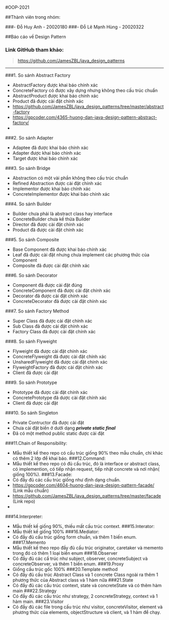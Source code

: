 #OOP-2021

##Thành viên trong nhóm:

###- Đỗ Huy Anh - 20020180
###- Đỗ Lê Mạnh Hùng - 20020322

##Báo cáo về Design Pattern
### Link GitHub tham khảo:
> https://github.com/JamesZBL/java_design_patterns

__ __

###1. So sánh Abstract Factory
* AbstractFactory được khai báo chính xác
* ConcreteFactory có được xây dựng nhưng không theo cấu trúc chuẩn
* AbstractProduct được khai báo chính xác
* Product đã được cài đặt chính xác
* https://github.com/JamesZBL/java_design_patterns/tree/master/abstract-factory
* https://gpcoder.com/4365-huong-dan-java-design-pattern-abstract-factory/
* 

###2. So sánh Adapter
* Adaptee đã được khai báo chính xác
* Adapter được khai báo chính xác
* Target được khai báo chính xác

###3. So sánh Bridge
* Abstraction có một vài phần không theo cấu trúc chuẩn
* Refined Abstraction được cài đặt chính xác
* Implementor được khai báo chính xác
* ConcreteImplementor được khai báo chính xác

###4. So sánh Builder
* Builder chưa phải là abstract class hay ìnterface
* ConcreteBuilder chưa kế thừa Builder
* Director đã được cài đặt chính xác
* Product  đã được cài đặt chính xác

###5. So sánh Composite
* Base Component đã được khai báo chính xác
* Leaf đã được cài đặt nhưng chưa implement các phương thức của Component
* Composite đã được cài đặt chính xác

###6. So sánh Decorator
* Component đã được cài đặt đúng
* ConcreteComponent đã được cài đặt chính xác
* Decorator đã được cài đặt chính xác
* ConcreteDecorator đã được cài đặt chính xác

###7. So sánh Factory Method
* Super Class đã được cài đặt chính xác
* Sub Class đã được cài đặt chính xác
* Factory Class đã được cài đặt chính xác

###8. So sánh Flyweight
* Flyweight đã được cài đặt chính xác
* ConcreteFlyweight đã được cài đặt chính xác
* UnsharedFlyweight đã được cài đặt chính xác
* FlyweightFactory đã được cài đặt chính xác
* Client đã được cài đặt

###9. So sánh Prototype
* Prototype đã được cài đặt chính xác
* ConcretePrototype đã dược cài đặt chính xác
* Client đã được cài đặt

###10. So sánh Singleton
* Private Contructor đã được cài đặt
* Chưa cài đặt biến ở dưới dạng ***private static final***
* Đã có một method public static được cài đặt

###11.Chain of Responsibility:
* Mẫu thiết kế theo repo có cấu trúc giống 90% theo mẫu chuẩn, chỉ khác có thêm 2 lớp để khai báo.
###12.Command:
* Mẫu thiết kế theo repo có đủ cấu trúc, đó là interface or abstract class, có implemention, có tiếp nhận request, tiếp nhật concrete và nơi nhận( giống 100%).
###13.Facade:
* Có đầy đủ các cấu trúc giống như định dạng chuẩn.
* https://gpcoder.com/4604-huong-dan-java-design-pattern-facade/ (Link mẫu chuẩn)
* https://github.com/JamesZBL/java_design_patterns/tree/master/facade (Link repo) 
* 
###14.Interpreter:
* Mẫu thiết kế giống 90%, thiếu mất cấu trúc context.
###15.Interator:
* Mẫu thiết kế giống 100%
###16.Mediator:
* Có đầy đủ cấu trúc giống form chuẩn, và thêm 1 biến enum.
###17.Memento
* Mẫu thiết kế theo repo đầy đủ cấu trúc originator, caretaker và memento trong đó có thêm 1 loại biến enum
###18.Observer
* Có đầy đủ các cấ trúc như subject, observer, concreteSubject và concreteObserver, và thêm 1 biến enum.
###19.Proxy
* Giống cấu trúc gốc 100%
###20.Template method
* Có đầy đủ cấu trúc Abstract Class và 1 concrete  Class ngoài ra thêm 1 phương thức của Abstract class và 1 hàm nữa
###21.State
* Có đầy đủ các cấu trúc context, state và concreteState và có thêm hàm main
###22.Strategy
* Có đầy đủ các cấu trúc như strategy, 2 concreteStrategy, context và 1 hàm main.
###23.Visitor
* Có đầy đủ các file trong cấu trúc như visitor, concreteVisitor, element và phương thức của elements, objectStructure và client, và 1 hàm để chạy.
